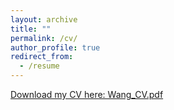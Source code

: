 ```yaml
---
layout: archive
title: ""
permalink: /cv/
author_profile: true
redirect_from:
  - /resume
---
```


[Download my CV here: Wang_CV.pdf](https://yiwz.github.io/files/wang_cv.pdf)
